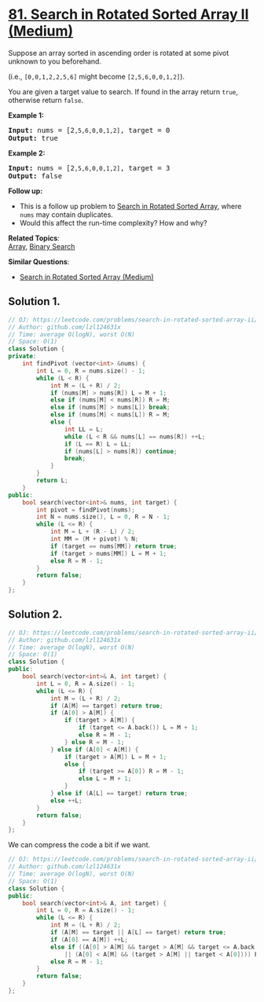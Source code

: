 # [81. Search in Rotated Sorted Array II (Medium)](https://leetcode.com/problems/search-in-rotated-sorted-array-ii/)

<p>Suppose an array sorted in ascending order is rotated at some pivot unknown to you beforehand.</p>

<p>(i.e., <code>[0,0,1,2,2,5,6]</code> might become <code>[2,5,6,0,0,1,2]</code>).</p>

<p>You are given a target value to search. If found in the array return <code>true</code>, otherwise return <code>false</code>.</p>

<p><strong>Example 1:</strong></p>

<pre><strong>Input:</strong> nums = [2<code>,5,6,0,0,1,2]</code>, target = 0
<strong>Output:</strong> true
</pre>

<p><strong>Example 2:</strong></p>

<pre><strong>Input:</strong> nums = [2<code>,5,6,0,0,1,2]</code>, target = 3
<strong>Output:</strong> false</pre>

<p><strong>Follow up:</strong></p>

<ul>
	<li>This is a follow up problem to&nbsp;<a href="/problems/search-in-rotated-sorted-array/description/">Search in Rotated Sorted Array</a>, where <code>nums</code> may contain duplicates.</li>
	<li>Would this affect the run-time complexity? How and why?</li>
</ul>


**Related Topics**:  
[Array](https://leetcode.com/tag/array/), [Binary Search](https://leetcode.com/tag/binary-search/)

**Similar Questions**:
* [Search in Rotated Sorted Array (Medium)](https://leetcode.com/problems/search-in-rotated-sorted-array/)

## Solution 1.

```cpp
// OJ: https://leetcode.com/problems/search-in-rotated-sorted-array-ii/
// Author: github.com/lzl124631x
// Time: average O(logN), worst O(N)
// Space: O(1)
class Solution {
private:
    int findPivot (vector<int> &nums) {
        int L = 0, R = nums.size() - 1;
        while (L < R) {
            int M = (L + R) / 2;
            if (nums[M] > nums[R]) L = M + 1;
            else if (nums[M] < nums[R]) R = M;
            else if (nums[M] > nums[L]) break;
            else if (nums[M] < nums[L]) R = M;
            else {
                int LL = L;
                while (L < R && nums[L] == nums[R]) ++L;
                if (L == R) L = LL;
                if (nums[L] > nums[R]) continue;
                break;
            }
        }
        return L;
    }
public:
    bool search(vector<int>& nums, int target) {
        int pivot = findPivot(nums);
        int N = nums.size(), L = 0, R = N - 1;
        while (L <= R) {
            int M = L + (R - L) / 2;
            int MM = (M + pivot) % N;
            if (target == nums[MM]) return true;
            if (target > nums[MM]) L = M + 1;
            else R = M - 1;
        }
        return false;
    }
};
```

## Solution 2.

```cpp
// OJ: https://leetcode.com/problems/search-in-rotated-sorted-array-ii/
// Author: github.com/lzl124631x
// Time: average O(logN), worst O(N)
// Space: O(1)
class Solution {
public:
    bool search(vector<int>& A, int target) {
        int L = 0, R = A.size() - 1;
        while (L <= R) {
            int M = (L + R) / 2;
            if (A[M] == target) return true;
            if (A[0] > A[M]) {
                if (target > A[M]) {
                    if (target <= A.back()) L = M + 1;
                    else R = M - 1;
                } else R = M - 1;
            } else if (A[0] < A[M]) {
                if (target > A[M]) L = M + 1;
                else {
                    if (target >= A[0]) R = M - 1; 
                    else L = M + 1;
                }
            } else if (A[L] == target) return true;
            else ++L;
        }
        return false;
    }
};
```

We can compress the code a bit if we want.

```cpp
// OJ: https://leetcode.com/problems/search-in-rotated-sorted-array-ii/
// Author: github.com/lzl124631x
// Time: average O(logN), worst O(N)
// Space: O(1)
class Solution {
public:
    bool search(vector<int>& A, int target) {
        int L = 0, R = A.size() - 1;
        while (L <= R) {
            int M = (L + R) / 2;
            if (A[M] == target || A[L] == target) return true;
            if (A[0] == A[M]) ++L;
            else if ((A[0] > A[M] && target > A[M] && target <= A.back())
                || (A[0] < A[M] && (target > A[M] || target < A[0]))) L = M + 1;
            else R = M - 1;
        }
        return false;
    }
};
```